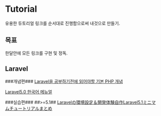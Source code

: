 # Tutorial
 유용한 듀토리얼 링크를 순서대로 진행함으로써 내것으로 만들기.

## 목표
 한달안에 모든 링크를 구현 및 정독.

## Laravel
###개념편###
[Laravel을 공부하기전에 읽어야할 기본 PHP 개념](https://www.lesstif.com/pages/viewpage.action?pageId=26083451)

[Laravel5.0 한국어 메뉴얼](http://xpressengine.github.io/laravel-korean-docs/)

###실습편###
##>=5.1##
[Laravelの環境設定＆開発体験自作Laravel5.1ミニマムチュートリアルまとめ](http://qiita.com/fumiyasac@github/items/78a335880f7abb1de8bf/)

